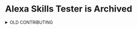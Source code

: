 # Alexa Skills Tester is Archived

<details>
<summary>OLD CONTRIBUTING</summary>

# Contributing to *alexa-skills-tester*

:clap: First off, thank you for taking the time to contribute. :clap:

- Fork the repository
- Create a new branch on your fork
- Commit your changes
- Create a pull request against the `master` branch

## Code walkthrough

> For a full usage example, check out the [integration tests](#integration-tests).

The user is expected to use the static method
[SkillTester#givenSkill](https://github.com/TomerFi/alexa-skills-tester/blob/master/src/main/java/info/tomfi/alexa/skillstester/SkillsTester.java), to get a new instance of
[GivenSkillImpl](https://github.com/TomerFi/alexa-skills-tester/blob/master/src/main/java/info/tomfi/alexa/skillstester/steps/impl/GivenSkillImpl.java)
encapsulating the skill instance.

The user is then expected to use one of the various `whenRequestIs` methods to load the request and get a new instance of
[WhenRequestImpl](https://github.com/TomerFi/alexa-skills-tester/blob/master/src/main/java/info/tomfi/alexa/skillstester/steps/impl/WhenRequestImpl.java)
encapsulating the skill instance and the request.

The user can then use one of the various `thenResponseShould` methods to send the loaded request and get a new instance of
[ThenResponseImpl](https://github.com/TomerFi/alexa-skills-tester/blob/master/src/main/java/info/tomfi/alexa/skillstester/steps/impl/ThenResponseImpl.java)
encapsulating the skill instance, the response, and exposing various assertion methods for verifying the response.

For multi-step interactions, the user can use one of the various `followingUpWith` methods to load a followup request
and get a new instance of [FollowingUpImpl](https://github.com/TomerFi/alexa-skills-tester/blob/master/src/main/java/info/tomfi/alexa/skillstester/steps/impl/FollowingUpImpl.java)
encapsulating the skill instance, the previous response, and the loaded followup request.

The user can then use the various `thenResponseShould` method to send the loaded followup request,</br>
And get a new instance of
[ThenResponseImpl](https://github.com/TomerFi/alexa-skills-tester/blob/master/src/main/java/info/tomfi/alexa/skillstester/steps/impl/ThenResponseImpl.java).

## Integration tests

- [simple-custom-skill-it](https://github.com/TomerFi/alexa-skills-tester/tree/master/src/it/simple-custom-skill-it) is
  a simple multi-turn custom skill used for integration tests.

## Run super-linter locally

```shell
docker run --rm -e RUN_LOCAL=true -e IGNORE_GITIGNORED_FILES=true -e IGNORE_GENERATED_FILES=true \
-e VALIDATE_EDITORCONFIG=true -e VALIDATE_GITHUB_ACTIONS=true -e VALIDATE_JAVA=true \
-e VALIDATE_MARKDOWN=true -e VALIDATE_XML=true -e VALIDATE_YAML=true \
-v ${PWD}:/tmp/lint ghcr.io/github/super-linter:slim-v4
```

</details>

